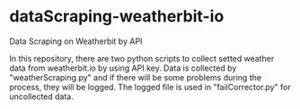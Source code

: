 # dataScraping-weatherbit-io
Data Scraping on Weatherbit by API

In this repository, there are two python scripts to collect setted weather data from weatherbit.io by using API key. Data is collected by "weatherScraping.py" and if there will be some problems during the process, they will be logged. The logged file is used in "failCorrector.py" for uncollected data. 
